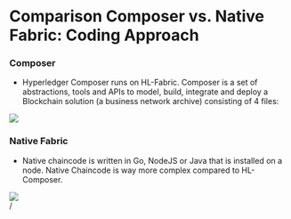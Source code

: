 # Comparison Composer vs. Native Fabric: Coding Approach

<div grid="~ cols-2 gap-2" m="t-2">
<div>

### Composer

- Hyperledger Composer runs on HL-Fabric. Composer  is a set of abstractions, tools and APIs to model, build,  integrate and deploy a Blockchain solution (a business  network archive) consisting of 4 files:


<div>
    <img border="rounded" src="/composer.jpeg">
</div>

</div>

<div>

### Native Fabric 

- Native chaincode is written in Go, NodeJS or Java that is  installed on a node. Native Chaincode is way more  complex compared to HL-Composer.

<div>
    <img border="rounded" src="/native-fabric.png">


</div>
</div>
</div>
<div class="absolute right-5px bottom-5px">
<SlideCurrentNo /> / <SlidesTotal />
</div>